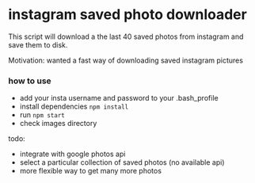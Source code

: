 # instagram saved photo downloader
This script will download a the last 40 saved photos from instagram and save them to disk.

Motivation: wanted a fast way of downloading saved instagram pictures

### how to use
- add your insta username and password to your .bash_profile
- install dependencies `npm install`
- run `npm start`
- check images directory

todo:
- integrate with google photos api
- select a particular collection of saved photos (no available api)
- more flexible way to get many more photos
